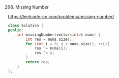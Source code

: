 268. Missing Number

https://leetcode-cn.com/problems/missing-number/


```cpp
class Solution {
public:
    int missingNumber(vector<int>& nums) {
        int res = nums.size();
        for (int i = 0; i < nums.size(); ++i){
            res ^= nums[i];
            res ^= i;
        }
        return res;
    }
};
```
